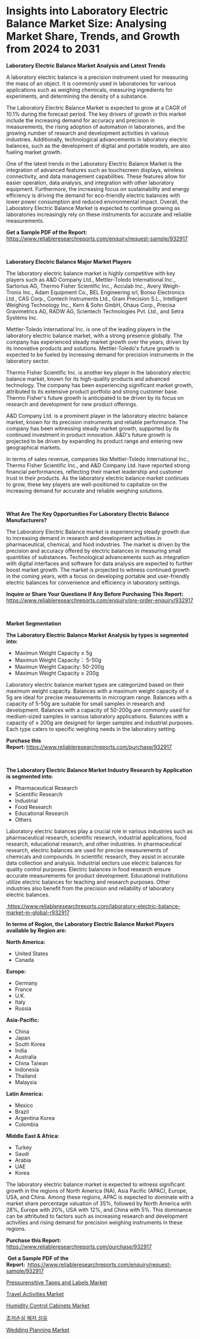 <p><h1>Insights into Laboratory Electric Balance Market Size: Analysing Market Share, Trends, and Growth from 2024 to 2031</h1></p><p><strong>Laboratory Electric Balance Market Analysis and Latest Trends</strong></p>
<p><p>A laboratory electric balance is a precision instrument used for measuring the mass of an object. It is commonly used in laboratories for various applications such as weighing chemicals, measuring ingredients for experiments, and determining the density of a substance.</p><p>The Laboratory Electric Balance Market is expected to grow at a CAGR of 10.1% during the forecast period. The key drivers of growth in this market include the increasing demand for accuracy and precision in measurements, the rising adoption of automation in laboratories, and the growing number of research and development activities in various industries. Additionally, technological advancements in laboratory electric balances, such as the development of digital and portable models, are also fueling market growth.</p><p>One of the latest trends in the Laboratory Electric Balance Market is the integration of advanced features such as touchscreen displays, wireless connectivity, and data management capabilities. These features allow for easier operation, data analysis, and integration with other laboratory equipment. Furthermore, the increasing focus on sustainability and energy efficiency is driving the demand for eco-friendly electric balances with lower power consumption and reduced environmental impact. Overall, the Laboratory Electric Balance Market is expected to continue growing as laboratories increasingly rely on these instruments for accurate and reliable measurements.</p></p>
<p><strong>Get a Sample PDF of the Report:&nbsp;</strong> <a href="https://www.reliableresearchreports.com/enquiry/request-sample/932917">https://www.reliableresearchreports.com/enquiry/request-sample/932917</a></p>
<p>&nbsp;</p>
<p><strong>Laboratory Electric Balance Major Market Players</strong></p>
<p><p>The laboratory electric balance market is highly competitive with key players such as A&D Company Ltd., Mettler-Toledo International Inc., Sartorius AG, Thermo Fisher Scientific Inc., Acculab Inc., Avery Weigh-Tronix Inc., Adam Equipment Co., BEL Engineering srl, Bonso Electronics Ltd., CAS Corp., Contech Instruments Ltd., Gram Precision S.L., Intelligent Weighing Technology Inc., Kern & Sohn GmbH, Ohaus Corp., Precisa Gravimetrics AG, RADW AG, Scientech Technologies Pvt. Ltd., and Setra Systems Inc.</p><p>Mettler-Toledo International Inc. is one of the leading players in the laboratory electric balance market, with a strong presence globally. The company has experienced steady market growth over the years, driven by its innovative products and solutions. Mettler-Toledo's future growth is expected to be fueled by increasing demand for precision instruments in the laboratory sector.</p><p>Thermo Fisher Scientific Inc. is another key player in the laboratory electric balance market, known for its high-quality products and advanced technology. The company has been experiencing significant market growth, attributed to its extensive product portfolio and strong customer base. Thermo Fisher's future growth is anticipated to be driven by its focus on research and development for new product offerings.</p><p>A&D Company Ltd. is a prominent player in the laboratory electric balance market, known for its precision instruments and reliable performance. The company has been witnessing steady market growth, supported by its continued investment in product innovation. A&D's future growth is projected to be driven by expanding its product range and entering new geographical markets.</p><p>In terms of sales revenue, companies like Mettler-Toledo International Inc., Thermo Fisher Scientific Inc., and A&D Company Ltd. have reported strong financial performances, reflecting their market leadership and customer trust in their products. As the laboratory electric balance market continues to grow, these key players are well-positioned to capitalize on the increasing demand for accurate and reliable weighing solutions.</p></p>
<p>&nbsp;</p>
<p><strong>What Are The Key Opportunities For Laboratory Electric Balance Manufacturers?</strong></p>
<p><p>The Laboratory Electric Balance market is experiencing steady growth due to increasing demand in research and development activities in pharmaceutical, chemical, and food industries. The market is driven by the precision and accuracy offered by electric balances in measuring small quantities of substances. Technological advancements such as integration with digital interfaces and software for data analysis are expected to further boost market growth. The market is projected to witness continued growth in the coming years, with a focus on developing portable and user-friendly electric balances for convenience and efficiency in laboratory settings.</p></p>
<p><strong>Inquire or Share Your Questions If Any Before Purchasing This Report:</strong> <a href="https://www.reliableresearchreports.com/enquiry/pre-order-enquiry/932917">https://www.reliableresearchreports.com/enquiry/pre-order-enquiry/932917</a></p>
<p>&nbsp;</p>
<p><strong>Market Segmentation</strong></p>
<p><strong>The Laboratory Electric Balance Market Analysis by types is segmented into:</strong></p>
<p><ul><li>Maximun Weight Capacity ≤ 5g</li><li>Maximun Weight Capacity： 5-50g</li><li>Maximun Weight Capacity: 50-200g</li><li>Maximun Weight Capacity ≥ 200g</li></ul></p>
<p><p>Laboratory electric balance market types are categorized based on their maximum weight capacity. Balances with a maximum weight capacity of ≤ 5g are ideal for precise measurements in microgram range. Balances with a capacity of 5-50g are suitable for small samples in research and development. Balances with a capacity of 50-200g are commonly used for medium-sized samples in various laboratory applications. Balances with a capacity of ≥ 200g are designed for larger samples and industrial purposes. Each type caters to specific weighing needs in the laboratory setting.</p></p>
<p><strong>Purchase this Report:&nbsp;</strong><a href="https://www.reliableresearchreports.com/purchase/932917">https://www.reliableresearchreports.com/purchase/932917</a></p>
<p>&nbsp;</p>
<p><strong>The Laboratory Electric Balance Market Industry Research by Application is segmented into:</strong></p>
<p><ul><li>Pharmaceutical Research</li><li>Scientific Research</li><li>Industrial</li><li>Food Research</li><li>Educational Research</li><li>Others</li></ul></p>
<p><p>Laboratory electric balances play a crucial role in various industries such as pharmaceutical research, scientific research, industrial applications, food research, educational research, and other industries. In pharmaceutical research, electric balances are used for precise measurements of chemicals and compounds. In scientific research, they assist in accurate data collection and analysis. Industrial sectors use electric balances for quality control purposes. Electric balances in food research ensure accurate measurements for product development. Educational institutions utilize electric balances for teaching and research purposes. Other industries also benefit from the precision and reliability of laboratory electric balances.</p></p>
<p><a href="https://www.reliableresearchreports.com/laboratory-electric-balance-market-in-global-r932917">&nbsp;https://www.reliableresearchreports.com/laboratory-electric-balance-market-in-global-r932917</a></p>
<p><strong>In terms of Region, the Laboratory Electric Balance Market Players available by Region are:</strong></p>
<p>
    <p> <strong> North America: </strong>
        <ul>
            <li>United States</li>
            <li>Canada</li>
        </ul>
        </p> 
    <p> <strong> Europe: </strong>
        <ul>
            <li>Germany</li>
            <li>France</li>
            <li>U.K.</li>
            <li>Italy</li>
            <li>Russia</li>
        </ul>
        </p> 
    <p> <strong> Asia-Pacific: </strong>
        <ul>
            <li>China</li>
            <li>Japan</li>
            <li>South Korea</li>
            <li>India</li>
            <li>Australia</li>
            <li>China Taiwan</li>
            <li>Indonesia</li>
            <li>Thailand</li>
            <li>Malaysia</li>
        </ul>
        </p> 
    <p> <strong> Latin America: </strong>
        <ul>
            <li>Mexico</li>
            <li>Brazil</li>
            <li>Argentina Korea</li>
            <li>Colombia</li>
        </ul>
        </p> 
    <p> <strong> Middle East & Africa: </strong>
        <ul>
            <li>Turkey</li>
            <li>Saudi</li>
            <li>Arabia</li>
            <li>UAE</li>
            <li>Korea</li>
        </ul>
    </p>
    </p>
<p><p>The laboratory electric balance market is expected to witness significant growth in the regions of North America (NA), Asia Pacific (APAC), Europe, USA, and China. Among these regions, APAC is expected to dominate with a market share percentage valuation of 35%, followed by North America with 28%, Europe with 20%, USA with 12%, and China with 5%. This dominance can be attributed to factors such as increasing research and development activities and rising demand for precision weighing instruments in these regions.</p></p>
<p><strong>Purchase this Report: </strong><a href="https://www.reliableresearchreports.com/purchase/932917">https://www.reliableresearchreports.com/purchase/932917</a></p>
<p>&nbsp;<strong>Get a Sample PDF of the Report:&nbsp;&nbsp;</strong><a href="https://www.reliableresearchreports.com/enquiry/request-sample/932917">https://www.reliableresearchreports.com/enquiry/request-sample/932917</a></p>
<p><strong></strong></p>
<p><p><a href="https://issuu.com/reportprime-2/docs/pressurensitive-tapes-and-labels-ma_44b8192c8cfeb2">Pressurensitive Tapes and Labels Market</a></p><p><a href="https://medium.com/@garthstehriii/travel-activities-market-essentials-key-market-players-demand-drivers-and-roi-potential-479aebcc4459">Travel Activities Market</a></p><p><a href="https://github.com/mharielmesa/Market-Research-Report-List-4/blob/main/humidity-control-cabinets-market.md">Humidity Control Cabinets Market</a></p><p><a href="https://github.com/langcat852024/Market-Research-Report-List-2/blob/main/1533220108167.md">초저손실 해저 섬유</a></p><p><a href="https://medium.com/@garthstehriii/wedding-planning-market-overview-global-market-trends-and-future-prospects-from-2024-to-2031-911471b444e7">Wedding Planning Market</a></p></p>